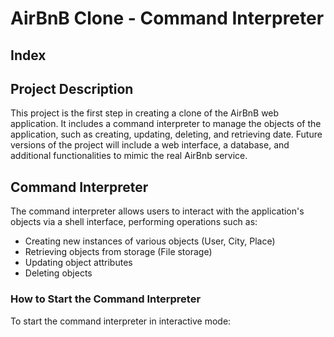 # AirBnB Clone - Command Interpreter

## Index

## Project Description
This project is the first step in creating a clone of the AirBnB web
application. It includes a command interpreter to manage the objects of the
application, such as creating, updating, deleting, and retrieving date. Future
versions of the project will include a web interface, a database, and 
additional functionalities to mimic the real AirBnb service.

## Command Interpreter
The command interpreter allows users to interact with the application's objects
via a shell interface, performing operations such as:

- Creating new instances of various objects (User, City, Place)
- Retrieving objects from storage (File storage)
- Updating object attributes
- Deleting objects

### How to Start the Command Interpreter
To start the command interpreter in interactive mode: